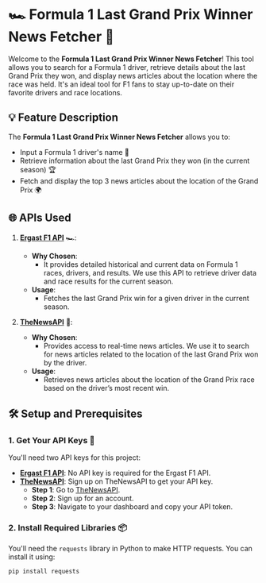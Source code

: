 # 🏎️ Formula 1 Last Grand Prix Winner News Fetcher 📰

Welcome to the **Formula 1 Last Grand Prix Winner News Fetcher**! This tool allows you to search for a Formula 1 driver, retrieve details about the last Grand Prix they won, and display news articles about the location where the race was held. It's an ideal tool for F1 fans to stay up-to-date on their favorite drivers and race locations.

## 💡 Feature Description

The **Formula 1 Last Grand Prix Winner News Fetcher** allows you to:
- Input a Formula 1 driver's name 🏁
- Retrieve information about the last Grand Prix they won (in the current season) 🏆
- Fetch and display the top 3 news articles about the location of the Grand Prix 🌍

## 🌐 APIs Used

1. **[Ergast F1 API](https://ergast.com/mrd/)** 🏎️:
    - **Why Chosen**: 
        - It provides detailed historical and current data on Formula 1 races, drivers, and results. We use this API to retrieve driver data and race results for the current season.
    - **Usage**:
        - Fetches the last Grand Prix win for a given driver in the current season.

2. **[TheNewsAPI](https://www.thenewsapi.com/)** 📰:
    - **Why Chosen**: 
        - Provides access to real-time news articles. We use it to search for news articles related to the location of the last Grand Prix won by the driver.
    - **Usage**:
        - Retrieves news articles about the location of the Grand Prix race based on the driver’s most recent win.

## 🛠️ Setup and Prerequisites

### 1. Get Your API Keys 🔑

You'll need two API keys for this project:

- **[Ergast F1 API](https://ergast.com/mrd/)**: No API key is required for the Ergast F1 API.
- **[TheNewsAPI](https://www.thenewsapi.com/)**: Sign up on TheNewsAPI to get your API key.
    - **Step 1**: Go to [TheNewsAPI](https://www.thenewsapi.com/).
    - **Step 2**: Sign up for an account.
    - **Step 3**: Navigate to your dashboard and copy your API token.

### 2. Install Required Libraries 📦

You'll need the `requests` library in Python to make HTTP requests. You can install it using:

```bash
pip install requests
